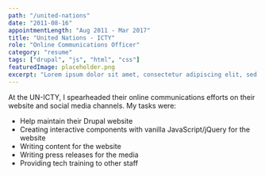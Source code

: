 ```yaml
---
path: "/united-nations"
date: "2011-08-16"
appointmentLength: "Aug 2011 - Mar 2017"
title: "United Nations - ICTY"
role: "Online Communications Officer"
category: "resume"
tags: ["drupal", "js", "html", "css"]
featuredImage: placeholder.png
excerpt: "Lorem ipsum dolor sit amet, consectetur adipiscing elit, sed do eiusmod temporis."
---
```


At the UN-ICTY, I spearheaded their online communications efforts on their website and social media channels. My tasks were:

- Help maintain their Drupal website
- Creating interactive components with vanilla JavaScript/jQuery for the website
- Writing content for the website
- Writing press releases for the media
- Providing tech training to other staff
